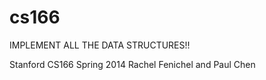 cs166
=====

IMPLEMENT ALL THE DATA STRUCTURES!!

Stanford CS166 Spring 2014
Rachel Fenichel and Paul Chen
